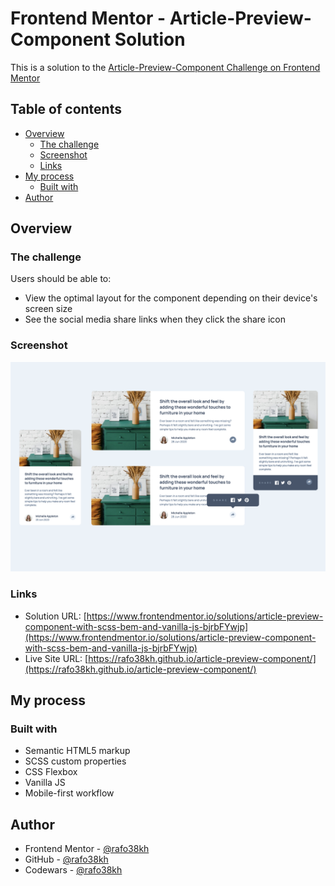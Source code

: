 # Frontend Mentor - Article-Preview-Component Solution

This is a solution to the [Article-Preview-Component Challenge on Frontend Mentor](https://www.frontendmentor.io/challenges/article-preview-component-dYBN_pYFT)

## Table of contents

- [Overview](#overview)
  - [The challenge](#the-challenge)
  - [Screenshot](#screenshot)
  - [Links](#links)
- [My process](#my-process)
  - [Built with](#built-with)
- [Author](#author)

## Overview

### The challenge

Users should be able to:

- View the optimal layout for the component depending on their device's screen size
- See the social media share links when they click the share icon

### Screenshot

![screenshot](./images/screenshot.png)

### Links

- Solution URL: [https://www.frontendmentor.io/solutions/article-preview-component-with-scss-bem-and-vanilla-js-bjrbFYwjp](https://www.frontendmentor.io/solutions/article-preview-component-with-scss-bem-and-vanilla-js-bjrbFYwjp)
- Live Site URL: [https://rafo38kh.github.io/article-preview-component/](https://rafo38kh.github.io/article-preview-component/)

## My process

### Built with

- Semantic HTML5 markup
- SCSS custom properties
- CSS Flexbox
- Vanilla JS
- Mobile-first workflow

## Author

- Frontend Mentor - [@rafo38kh](https://www.frontendmentor.io/profile/rafo38kh)
- GitHub - [@rafo38kh](https://github.com/rafo38kh)
- Codewars - [@rafo38kh](https://www.codewars.com/users/rafo38kh)

